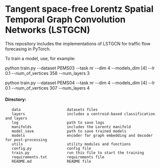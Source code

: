 Tangent space-free Lorentz Spatial Temporal Graph Convolution Networks (LSTGCN)
======================================================

This repository includes the implementations of LSTGCN for traffic flow forecasing in PyTorch. 

To train a model, use, for example:

python train.py --dataset PEMS03 --task nr --dim 4 --models_dim [4] --lr 0.1 --num_of_vertices 358 --num_layers 3

python train.py --dataset PEMS04 --task nr --dim 4 --models_dim [4] --lr 0.1 --num_of_vertices 307 --num_layers 4


#### Directory: 
       data                     datasets files 
       layers                   includes a centroid-based classification and layers 
       log                      path to save logs  
       manifolds                includes the Lorentz manifold 
       model_save               path to save trained models  
       models                   encoder for graph embedding and decoder for post-processing  
       utils                    utility modules and functions  
       config.py                config file  
       train.py                 run this file to start the training  
       requirements.txt         requirements file  
       README.md                README file  



